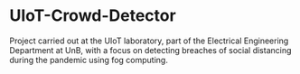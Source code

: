 # UIoT-Crowd-Detector
Project carried out at the UIoT laboratory, part of the Electrical Engineering Department at UnB, with a focus on detecting breaches of social distancing during the pandemic using fog computing.
